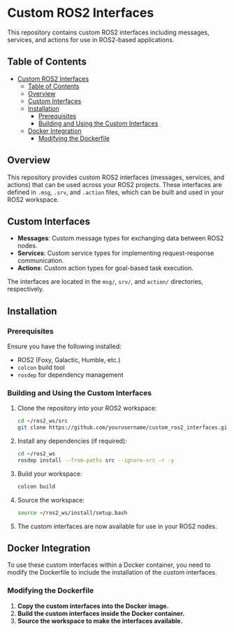 # Custom ROS2 Interfaces

This repository contains custom ROS2 interfaces including messages, services, and actions for use in ROS2-based applications.

## Table of Contents

- [Custom ROS2 Interfaces](#custom-ros2-interfaces)
  - [Table of Contents](#table-of-contents)
  - [Overview](#overview)
  - [Custom Interfaces](#custom-interfaces)
  - [Installation](#installation)
    - [Prerequisites](#prerequisites)
    - [Building and Using the Custom Interfaces](#building-and-using-the-custom-interfaces)
  - [Docker Integration](#docker-integration)
    - [Modifying the Dockerfile](#modifying-the-dockerfile)


## Overview

This repository provides custom ROS2 interfaces (messages, services, and actions) that can be used across your ROS2 projects. These interfaces are defined in `.msg`, `.srv`, and `.action` files, which can be built and used in your ROS2 workspace.

## Custom Interfaces

- **Messages**: Custom message types for exchanging data between ROS2 nodes.
- **Services**: Custom service types for implementing request-response communication.
- **Actions**: Custom action types for goal-based task execution.

The interfaces are located in the `msg/`, `srv/`, and `action/` directories, respectively.

## Installation

### Prerequisites

Ensure you have the following installed:

- ROS2 (Foxy, Galactic, Humble, etc.)
- `colcon` build tool
- `rosdep` for dependency management

### Building and Using the Custom Interfaces

1. Clone the repository into your ROS2 workspace:
    ```bash
    cd ~/ros2_ws/src
    git clone https://github.com/yourusername/custom_ros2_interfaces.git
    ```

2. Install any dependencies (if required):
    ```bash
    cd ~/ros2_ws
    rosdep install --from-paths src --ignore-src -r -y
    ```

3. Build your workspace:
    ```bash
    colcon build
    ```

4. Source the workspace:
    ```bash
    source ~/ros2_ws/install/setup.bash
    ```

5. The custom interfaces are now available for use in your ROS2 nodes.

## Docker Integration

To use these custom interfaces within a Docker container, you need to modify the Dockerfile to include the installation of the custom interfaces.

### Modifying the Dockerfile

1. **Copy the custom interfaces into the Docker image.**
2. **Build the custom interfaces inside the Docker container.**
3. **Source the workspace to make the interfaces available.**